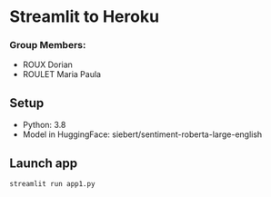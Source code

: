 # Streamlit to Heroku 

### Group Members: 
- ROUX Dorian
- ROULET Maria Paula

## Setup
- Python: 3.8
- Model in HuggingFace: siebert/sentiment-roberta-large-english

## Launch app

`streamlit run app1.py`
